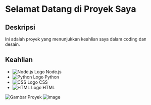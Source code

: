 # Selamat Datang di Proyek Saya

## Deskripsi
Ini adalah proyek yang menunjukkan keahlian saya dalam coding dan desain.

## Keahlian
- ![Node.js Logo](https://nodejs.org/static/images/logos/nodejs-new-pantone-black.svg) Node.js
- ![Python Logo](https://www.python.org/community/logos/python-logo-master-v3-TM.png) Python
- ![CSS Logo](https://upload.wikimedia.org/wikipedia/commons/d/d5/CSS3_logo_and_wordmark.svg) CSS
- ![HTML Logo](https://upload.wikimedia.org/wikipedia/commons/6/61/HTML5_logo_and_wordmark.svg) HTML

![Gambar Proyek](https://i.ibb.co.com/qLZ7W9MT/Picsart-25-04-18-21-54-28-031.png)
![image](https://i.ibb.co.com/qLZ7W9MT/Picsart-25-04-18-21-54-28-031.png)
